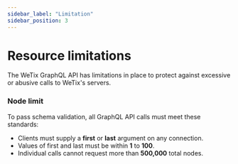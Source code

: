 ```yaml
---
sidebar_label: "Limitation"
sidebar_position: 3
---
```


# Resource limitations

The WeTix GraphQL API has limitations in place to protect against excessive or abusive calls to WeTix's servers.

### Node limit

To pass schema validation, all GraphQL API calls must meet these standards:

- Clients must supply a **first** or **last** argument on any connection.
- Values of first and last must be within **1** to **100**.
- Individual calls cannot request more than **500,000** total nodes.
